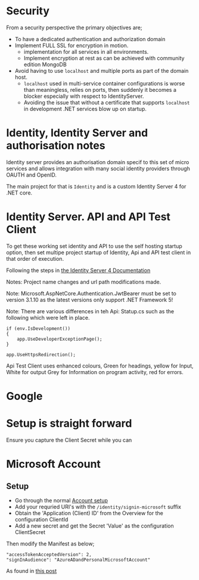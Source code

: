 # Security

From a security perspective the primary objectives are;

* To have a dedicated authentication and authorization domain 
* Implement FULL SSL for encryption in motion. 
 	* implementation for all services in all environments.  
 	* Implement encryption at rest as can be achieved with community edition MongoDB
* Avoid having to use `localhost` and multiple ports as part of the domain host. 
 	* `localhost` used in multi-service container configurations is worse than meaningless, relies on ports, then suddenly it becomes a blocker especially with respect to IdentityServer.
 	* Avoiding the issue that without a certificate that supports `localhost` in development .NET services blow up on startup.

# Identity, Identity Server and authorisation notes

Identity server provides an authorisation domain specif to this set of micro services and allows integration with many social identity providers through OAUTH and OpenID.

The main project for that is ```Identity``` and is a custom Identity Server 4 for .NET core.


# Identity Server. API and API Test Client


To get these working set identity and API to use the self hosting startup option, then set multipe project startup of Identity, Api and API test client in that order of execution.


Following the steps in [the Identity Server 4 Documentation](https://identityserver4.readthedocs.io/en/latest/quickstarts/0_overview.html)

Notes: Project name changes and url path modifications made.

Note: Microsoft.AspNetCore.Authentication.JwtBearer must be set to version 3.1.10 as the latest versions only support .NET Framework 5!

Note: There are various differences in teh Api: Statup.cs such as the following which were left in place.
```
if (env.IsDevelopment())
{
    app.UseDeveloperExceptionPage();
}

app.UseHttpsRedirection();
```
Api Test Client uses enhanced colours, Green for headings, yellow for Input, White for output Grey for Information on program activity, red for errors.
# Google 
# Setup is straight forward

Ensure you capture the Client Secret while you can

# Microsoft Account

## Setup

- Go through the normal [Account setup](https://portal.azure.com)
- Add your requried URI's with the ```/identity/signin-microsoft``` suffix
- Obtain the 'Application (Client) ID' from the Overview for the configuration ClientId
- Add a new secret and get the Secret 'Value' as the  configuration ClientSecret

Then modify the Manifest as below;

```
"accessTokenAcceptedVersion": 2,
"signInAudience": "AzureADandPersonalMicrosoftAccount"
```

As found in [this post](https://stackoverflow.com/questions/63924622/getting-unauthorized-client-when-trying-to-login-using-microsoft-account)


